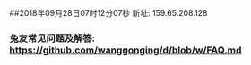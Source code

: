 ##2018年09月28日07时12分07秒 新址: 159.65.208.128
### 兔友常见问题及解答: https://github.com/wanggonging/d/blob/w/FAQ.md
